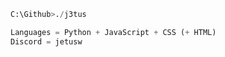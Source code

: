```python
C:\Github>./j3tus
```
```python
Languages = Python + JavaScript + CSS (+ HTML)
Discord = jetusw
```
